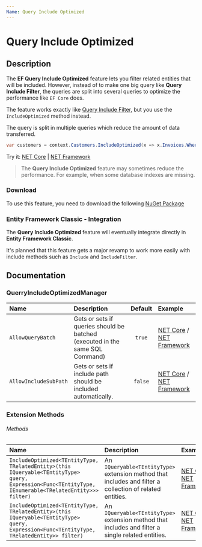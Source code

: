 ```yaml
---
Name: Query Include Optimized
---
```


# Query Include Optimized

## Description

The **EF Query Include Optimized** feature lets you filter related entities that will be included. However, instead of to make one big query like **Query Include Filter**, the queries are split into several queries to optimize the performance like `EF Core` does.

The feature works exactly like [Query Include Filter](/query-include-filter), but you use the `IncludeOptimized` method instead.

The query is split in multiple queries which reduce the amount of data transferred.

```csharp
var customers = context.Customers.IncludeOptimized(x => x.Invoices.Where(y => !y.IsSoftDeleted)).ToList();
```
Try it: [NET Core](https://dotnetfiddle.net/SyGPU2) | [NET Framework](https://dotnetfiddle.net/K0gPht)

> The **Query Include Optimized** feature may sometimes reduce the performance. For example, when some database indexes are missing.

### Download
To use this feature, you need to download the following [NuGet Package](https://www.nuget.org/packages/Z.EntityFramework.Plus.QueryIncludeOptimized.EFClassic/)

### Entity Framework Classic - Integration
The **Query Include Optimized** feature will eventually integrate directly in **Entity Framework Classic**.

It's planned that this feature gets a major revamp to work more easily with include methods such as `Include` and `IncludeFilter`.

## Documentation

### QuerryIncludeOptimizedManager

| Name | Description | Default | Example |
| :--- | :---------- | :-----: | :------ |
| `AllowQueryBatch` | Gets or sets if queries should be batched (executed in the same SQL Command) | `true` | [NET Core](https://dotnetfiddle.net/flXpcw) / [NET Framework](https://dotnetfiddle.net/TREjVl) |
| `AllowIncludeSubPath` | Gets or sets if include path should be included automatically. | `false` | [NET Core](https://dotnetfiddle.net/KBcTlC) / [NET Framework](https://dotnetfiddle.net/DUD1Ar) |

### Extension Methods

###### Methods
| Name | Description | Example |
| :--- | :---------- | :------ |
| `IncludeOptimized<TEntityType, TRelatedEntity>(this IQueryable<TEntityType> query, Expression<Func<TEntityType, IEnumerable<TRelatedEntity>>> filter)` | An `IQueryable<TEntityType>` extension method that includes and filter a collection of related entities. | [NET Core](https://dotnetfiddle.net/2yKpjW) / [NET Framework](https://dotnetfiddle.net/rpw6Ip) |
| `IncludeOptimized<TEntityType, TRelatedEntity>(this IQueryable<TEntityType> query, Expression<Func<TEntityType, TRelatedEntity>> filter)` | An `IQueryable<TEntityType>` extension method that includes and filter a single related entities. | [NET Core](https://dotnetfiddle.net/NRvEbN) / [NET Framework](https://dotnetfiddle.net/jiHkDP) |
